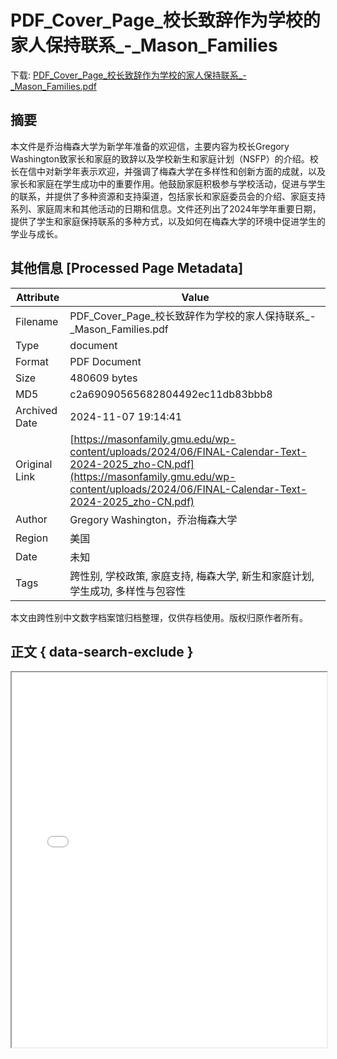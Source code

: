 # PDF_Cover_Page_校长致辞作为学校的家人保持联系_-_Mason_Families

<!-- tcd_download_link -->
下载: <a href="../PDF_Cover_Page_校长致辞作为学校的家人保持联系_-_Mason_Families.pdf" download>PDF_Cover_Page_校长致辞作为学校的家人保持联系_-_Mason_Families.pdf</a>
<!-- tcd_download_link_end -->

## 摘要

<!-- tcd_abstract -->
本文件是乔治梅森大学为新学年准备的欢迎信，主要内容为校长Gregory Washington致家长和家庭的致辞以及学校新生和家庭计划（NSFP）的介绍。校长在信中对新学年表示欢迎，并强调了梅森大学在多样性和创新方面的成就，以及家长和家庭在学生成功中的重要作用。他鼓励家庭积极参与学校活动，促进与学生的联系，并提供了多种资源和支持渠道，包括家长和家庭委员会的介绍、家庭支持系列、家庭周末和其他活动的日期和信息。文件还列出了2024年学年重要日期，提供了学生和家庭保持联系的多种方式，以及如何在梅森大学的环境中促进学生的学业与成长。

<!-- tcd_abstract_end -->

## 其他信息 [Processed Page Metadata]

| Attribute       | Value                                  |
|-----------------|----------------------------------------|
| Filename        | PDF_Cover_Page_校长致辞作为学校的家人保持联系_-_Mason_Families.pdf                             |
| Type            | document                                 |
| Format          | PDF Document                               |
| Size            | 480609 bytes                           |
| MD5             | c2a69090565682804492ec11db83bbb8                                  |
| Archived Date   | 2024-11-07 19:14:41                             |
| Original Link   | [https://masonfamily.gmu.edu/wp-content/uploads/2024/06/FINAL-Calendar-Text-2024-2025_zho-CN.pdf](https://masonfamily.gmu.edu/wp-content/uploads/2024/06/FINAL-Calendar-Text-2024-2025_zho-CN.pdf)                         |
| Author          | Gregory Washington，乔治梅森大学                               |
| Region          | 美国                               |
| Date            | 未知                                 |
| Tags            | 跨性别, 学校政策, 家庭支持, 梅森大学, 新生和家庭计划, 学生成功, 多样性与包容性                                 |

本文由跨性别中文数字档案馆归档整理，仅供存档使用。版权归原作者所有。


## 正文 { data-search-exclude }

<!-- tcd_main_text -->
<iframe src="../PDF_Cover_Page_校长致辞作为学校的家人保持联系_-_Mason_Families.pdf" width="100%" height="600px">
    <p>无法显示PDF，请下载查看。</p>
</iframe>
<!-- tcd_main_text_end -->

